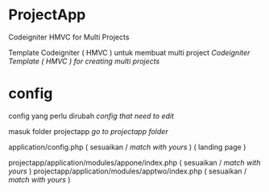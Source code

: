 # ProjectApp
Codeigniter HMVC for Multi Projects

Template Codeigniter ( HMVC ) untuk membuat multi project
*Codeigniter Template ( HMVC ) for creating multi projects*

# config
config yang perlu dirubah
*config that need to edit*

masuk folder projectapp
*go to projectapp folder*

application/config.php ( sesuaikan / *match with yours* )
( landing page )


projectapp/application/modules/appone/index.php ( sesuaikan / *match with yours* )
projectapp/application/modules/apptwo/index.php ( sesuaikan / *match with yours* )

